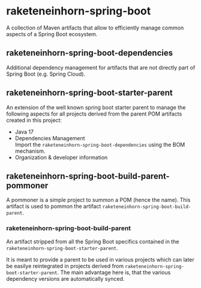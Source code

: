 # raketeneinhorn-spring-boot

A collection of Maven artifacts that allow to efficiently manage common aspects of a Spring Boot ecosystem.

## raketeneinhorn-spring-boot-dependencies

Additional dependency management for artifacts that are not directly part of Spring Boot (e.g. Spring Cloud).

## raketeneinhorn-spring-boot-starter-parent

An extension of the well known spring boot starter parent to manage the following aspects for all projects derived
from the parent POM artifacts created in this project:

- Java 17
- Dependencies Management  
  Import the `raketeneinhorn-spring-boot-dependencies` using the BOM mechanism.
- Organization & developer information

## raketeneinhorn-spring-boot-build-parent-pommoner

A pommoner is a simple project to summon a POM (hence the name). This artifact is used to pommon the artifact
`raketeneinhorn-spring-boot-build-parent`.

### raketeneinhorn-spring-boot-build-parent

An artifact stripped from all the Spring Boot specifics contained in the `raketeneinhorn-spring-boot-starter-parent`.

It is meant to provide a parent to be used in various projects which can later be easilye reintegrated in projects
derived from `raketeneinhorn-spring-boot-starter-parent`. The main advantage here is, that the various dependency
versions are automatically synced. 